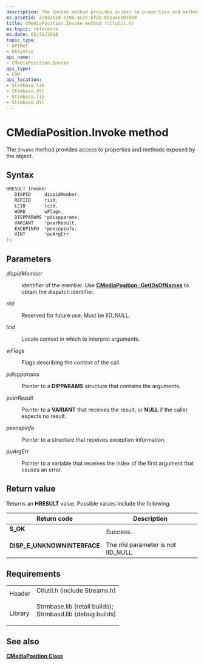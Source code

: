 ```yaml
---
description: The Invoke method provides access to properties and methods exposed by the object.
ms.assetid: 3c03751d-239b-4cc5-bfab-8d1aed1074b8
title: CMediaPosition.Invoke method (Ctlutil.h)
ms.topic: reference
ms.date: 05/31/2018
topic_type: 
- APIRef
- kbSyntax
api_name: 
- CMediaPosition.Invoke
api_type: 
- COM
api_location: 
- Strmbase.lib
- Strmbase.dll
- Strmbasd.lib
- Strmbasd.dll
---
```


# CMediaPosition.Invoke method

The `Invoke` method provides access to properties and methods exposed by the object.

## Syntax


```C++
HRESULT Invoke(
   DISPID     dispidMember,
   REFIID     riid,
   LCID       lcid,
   WORD       wFlags,
   DISPPARAMS *pdispparams,
   VARIANT    *pvarResult,
   EXCEPINFO  *pexcepinfo,
   UINT       *puArgErr
);
```



## Parameters

<dl> <dt>

*dispidMember* 
</dt> <dd>

Identifier of the member. Use [**CMediaPosition::GetIDsOfNames**](cmediaposition-getidsofnames.md) to obtain the dispatch identifier.

</dd> <dt>

*riid* 
</dt> <dd>

Reserved for future use. Must be IID\_NULL.

</dd> <dt>

*lcid* 
</dt> <dd>

Locale context in which to interpret arguments.

</dd> <dt>

*wFlags* 
</dt> <dd>

Flags describing the context of the call.

</dd> <dt>

*pdispparams* 
</dt> <dd>

Pointer to a **DIPPARAMS** structure that contains the arguments.

</dd> <dt>

*pvarResult* 
</dt> <dd>

Pointer to a **VARIANT** that receives the result, or **NULL** if the caller expects no result.

</dd> <dt>

*pexcepinfo* 
</dt> <dd>

Pointer to a structure that receives exception information.

</dd> <dt>

*puArgErr* 
</dt> <dd>

Pointer to a variable that receives the index of the first argument that causes an error.

</dd> </dl>

## Return value

Returns an **HRESULT** value. Possible values include the following.



| Return code                                                                                              | Description                                      |
|----------------------------------------------------------------------------------------------------------|--------------------------------------------------|
| <dl> <dt>**S\_OK**</dt> </dl>                     | Success.<br/>                              |
| <dl> <dt>**DISP\_E\_UNKNOWNINTERFACE**</dt> </dl> | The *riid* parameter is not IID\_NULL<br/> |



 

## Requirements



|                    |                                                                                                                                                                                            |
|--------------------|--------------------------------------------------------------------------------------------------------------------------------------------------------------------------------------------|
| Header<br/>  | <dl> <dt>Ctlutil.h (include Streams.h)</dt> </dl>                                                                                   |
| Library<br/> | <dl> <dt>Strmbase.lib (retail builds); </dt> <dt>Strmbasd.lib (debug builds)</dt> </dl> |



## See also

<dl> <dt>

[**CMediaPosition Class**](cmediaposition.md)
</dt> </dl>

 

 





